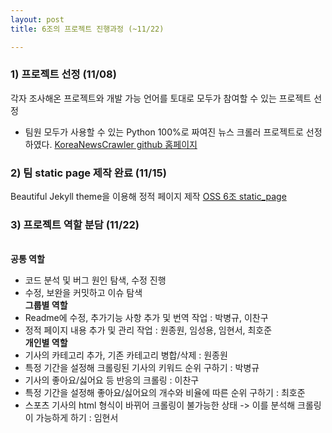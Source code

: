 ```yaml
---
layout: post
title: 6조의 프로젝트 진행과정 (~11/22)

---
```


### 1) 프로젝트 선정 (11/08)
각자 조사해온 프로젝트와 개발 가능 언어를 토대로 모두가 참여할 수 있는 프로젝트 선정
- 팀원 모두가 사용할 수 있는 Python 100%로 짜여진 뉴스 크롤러 프로젝트로 선정하였다.
[KoreaNewsCrawler github 홈페이지](https://github.com/lumyjuwon/KoreaNewsCrawler)

### 2) 팀 static page 제작 완료 (11/15)
Beautiful Jekyll theme을 이용해 정적 페이지 제작
[OSS 6조 static_page](https://20-2-skku-oss.github.io/2020-2-OSS-6/)

### 3) 프로젝트 역할 분담 (11/22)
<br>**공통 역할**</br>
- 코드 분석 및 버그 원인 탐색, 수정 진행
- 수정, 보완을 커밋하고 이슈 탐색
<br>**그룹별 역할**</br>
- Readme에 수정, 추가기능 사항 추가 및 번역 작업 : 박병규, 이찬구
- 정적 페이지 내용 추가 및 관리 작업 : 원종원, 임성용, 임현서, 최호준
<br>**개인별 역할**</br>
- 기사의 카테고리 추가, 기존 카테고리 병합/삭제 : 원종원
- 특정 기간을 설정해 크롤링된 기사의 키워드 순위 구하기 : 박병규
- 기사의 좋아요/싫어요 등 반응의 크롤링 : 이찬구
- 특정 기간을 설정해 좋아요/싫어요의 개수와 비율에 따른 순위 구하기 : 최호준
- 스포츠 기사의 html 형식이 바뀌어 크롤링이 불가능한 상태 -> 이를 분석해 크롤링이 가능하게 하기 : 임현서
